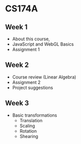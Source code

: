 # CS174A

## Week 1

- About this course,
- JavaScript and WebGL Basics
- Assignment 1

## Week 2

- Course review (Linear Algebra)
- Assignment 2
- Project suggestions

## Week 3

- Basic transformations
  - Translation
  - Scaling
  - Rotation
  - Shearing